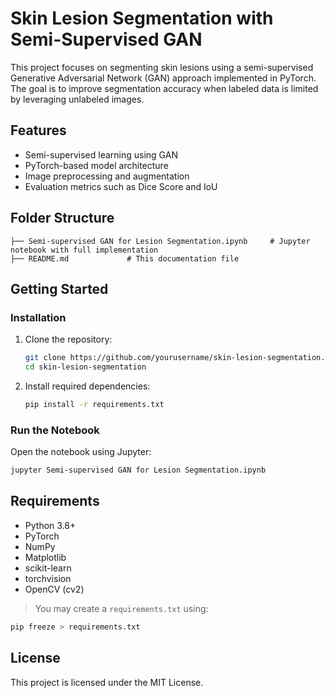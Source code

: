 # Skin Lesion Segmentation with Semi-Supervised GAN

This project focuses on segmenting skin lesions using a semi-supervised Generative Adversarial Network (GAN) approach implemented in PyTorch. The goal is to improve segmentation accuracy when labeled data is limited by leveraging unlabeled images.

## Features

- Semi-supervised learning using GAN
- PyTorch-based model architecture
- Image preprocessing and augmentation
- Evaluation metrics such as Dice Score and IoU

## Folder Structure

```
├── Semi-supervised GAN for Lesion Segmentation.ipynb     # Jupyter notebook with full implementation
├── README.md             # This documentation file
```

## Getting Started

### Installation

1. Clone the repository:
   ```bash
   git clone https://github.com/yourusername/skin-lesion-segmentation.git
   cd skin-lesion-segmentation
   ```

2. Install required dependencies:
   ```bash
   pip install -r requirements.txt
   ```

### Run the Notebook

Open the notebook using Jupyter:

```bash
jupyter Semi-supervised GAN for Lesion Segmentation.ipynb
```

## Requirements

- Python 3.8+
- PyTorch
- NumPy
- Matplotlib
- scikit-learn
- torchvision
- OpenCV (cv2)

> You may create a `requirements.txt` using:
```bash
pip freeze > requirements.txt
```

## License

This project is licensed under the MIT License.

